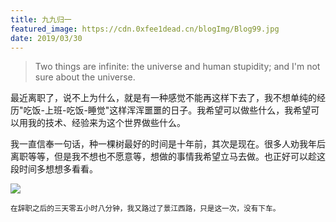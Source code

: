 ```yaml
---
title: 九九归一
featured_image: https://cdn.0xfee1dead.cn/blogImg/Blog99.jpg
date: 2019/03/30
---
```


> Two things are infinite: the universe and human stupidity; and I'm not sure about the universe.

最近离职了，说不上为什么，就是有一种感觉不能再这样下去了，我不想单纯的经历"吃饭-上班-吃饭-睡觉"这样浑浑噩噩的日子。我希望可以做些什么，我希望可以用我的技术、经验来为这个世界做些什么。

我一直信奉一句话，种一棵树最好的时间是十年前，其次是现在。很多人劝我年后离职等等，但是我不想也不愿意等，想做的事情我希望立马去做。也正好可以趁这段时间多想想多看看。

![](https://cdn.0xfee1dead.cn/contentImg/other/other4.jpg)

<sub>在辞职之后的三天零五小时八分钟，我又路过了景江西路，只是这一次，没有下车。</sub>